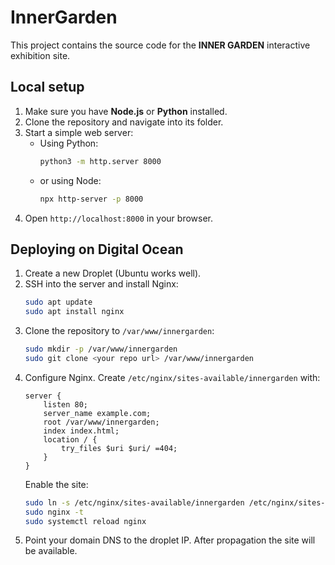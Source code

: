 # InnerGarden

This project contains the source code for the **INNER GARDEN** interactive exhibition site.

## Local setup

1. Make sure you have **Node.js** or **Python** installed.
2. Clone the repository and navigate into its folder.
3. Start a simple web server:
   - Using Python:
     ```bash
     python3 -m http.server 8000
     ```
   - or using Node:
     ```bash
     npx http-server -p 8000
     ```
4. Open `http://localhost:8000` in your browser.

## Deploying on Digital Ocean

1. Create a new Droplet (Ubuntu works well).
2. SSH into the server and install Nginx:
   ```bash
   sudo apt update
   sudo apt install nginx
   ```
3. Clone the repository to `/var/www/innergarden`:
   ```bash
   sudo mkdir -p /var/www/innergarden
   sudo git clone <your repo url> /var/www/innergarden
   ```
4. Configure Nginx. Create `/etc/nginx/sites-available/innergarden` with:
   ```nginx
   server {
       listen 80;
       server_name example.com;
       root /var/www/innergarden;
       index index.html;
       location / {
           try_files $uri $uri/ =404;
       }
   }
   ```
   Enable the site:
   ```bash
   sudo ln -s /etc/nginx/sites-available/innergarden /etc/nginx/sites-enabled/
   sudo nginx -t
   sudo systemctl reload nginx
   ```
5. Point your domain DNS to the droplet IP. After propagation the site will be available.

